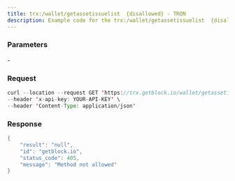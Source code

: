 ```yaml
---
title: trx:/wallet/getassetissuelist  {disallowed} - TRON
description: Example code for the trx:/wallet/getassetissuelist  {disallowed} rest method. Сomplete guide on how to use trx:/wallet/getassetissuelist  {disallowed} rest in GetBlock.io Web3 documentation.
---
```


### Parameters


\-

### Request

``` java
curl --location --request GET 'https://trx.getblock.io/wallet/getassetissuelist' \
--header 'x-api-key: YOUR-API-KEY' \
--header 'Content-Type: application/json' 
```

###  Response

``` java
{
    "result": "null",
    "id": "getblock.io",
    "status_code": 405,
    "message": "Method not allowed"
}
```

